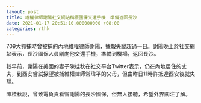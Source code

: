 ```yaml
---
layout: post
title: 維權律師謝陽社交網站稱獲國保交還手機　準備返回長沙
date: 2021-01-17 20:51:10.000000000 +08:00
categories: rthk
---
```


709大抓捕時曾被捕的內地維權律師謝陽，據報失蹤超過一日。謝陽晚上於社交網站表示，長沙國保人員剛向他交還手機，準備到機場，返回長沙。

較早前，謝陽在美國的妻子陳桂秋在社交平台Twitter表示，仍在內地居住的丈夫，到西安嘗試探望被捕維權律師常瑋平的父母，但由昨日11時許抵達西安後就失聯。

陳桂秋說，曾致電負責看管謝陽的長沙國保，但無人接聽，希望外界關注了解。

